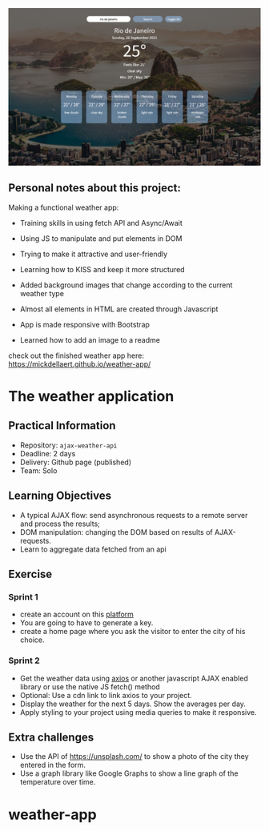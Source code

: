 ![](img/weather-app-github.png)

## Personal notes about this project:

Making a functional weather app:
* Training skills in using fetch API and Async/Await
* Using JS to manipulate and put elements in DOM
* Trying to make it attractive and user-friendly 
* Learning how to KISS and keep it more structured

* Added background images that change according to the current weather type
* Almost all elements in HTML are created through Javascript
* App is made responsive with Bootstrap
* Learned how to add an image to a readme


check out the finished weather app here: https://mickdellaert.github.io/weather-app/


# The weather application

## Practical Information

* Repository: `ajax-weather-api`
* Deadline: 2 days
* Delivery: Github page (published)
* Team: Solo

## Learning Objectives

* A typical AJAX flow: send asynchronous requests to a remote server and process the results;
* DOM manipulation: changing the DOM based on results of AJAX-requests.
* Learn to aggregate data fetched from an api

## Exercise

### Sprint 1

- create an account on this [platform](https://home.openweathermap.org/.)
- You are going to have to generate a key.
- create a home page where you ask the visitor to enter the city of his choice.

### Sprint 2

- Get the weather data using [axios](https://github.com/axios/axios) or another javascript AJAX enabled library or use the native JS fetch() method
- Optional: Use a cdn link to link axios to your project.
- Display the weather for the next 5 days. Show the averages per day.
- Apply styling to your project using media queries to make it responsive.

## Extra challenges

- Use the API of https://unsplash.com/ to show a photo of the city they entered in the form.
- Use a graph library like Google Graphs to show a line graph of the temperature over time.
# weather-app
